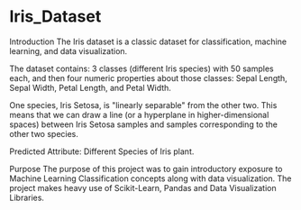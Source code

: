 # Iris_Dataset

Introduction
The Iris dataset is a classic dataset for classification, machine learning, and data visualization.

The dataset contains: 3 classes (different Iris species) with 50 samples each, and then four numeric properties about those classes: Sepal Length, Sepal Width, Petal Length, and Petal Width.

One species, Iris Setosa, is "linearly separable" from the other two. This means that we can draw a line (or a hyperplane in higher-dimensional spaces) between Iris Setosa samples and samples corresponding to the other two species.

Predicted Attribute: Different Species of Iris plant.

Purpose
The purpose of this project was to gain introductory exposure to Machine Learning Classification concepts along with data visualization. The project makes heavy use of Scikit-Learn, Pandas and Data Visualization Libraries.

